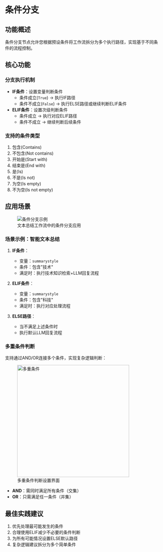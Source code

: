 # 条件分支

## 功能概述

条件分支节点允许您根据预设条件将工作流拆分为多个执行路径，实现基于不同条件的流程控制。

## 核心功能

### 分支执行机制
- **IF条件**：设置变量判断条件
  - 条件成立(`True`) → 执行IF路径
  - 条件不成立(`False`) → 执行ELSE路径或继续判断ELIF条件
- **ELIF条件**：设置次级判断条件
  - 条件成立 → 执行对应ELIF路径
  - 条件不成立 → 继续判断后续条件

### 支持的条件类型
1. 包含(Contains)
2. 不包含(Not contains)  
3. 开始是(Start with)
4. 结束是(End with) 
5. 是(Is)
6. 不是(Is not)
7. 为空(Is empty)
8. 不为空(Is not empty)

## 应用场景

<!-- 这里有图片 -->
<figure><img src="../../../.gitbook/assets/zh-if-else-elif.png" alt="条件分支示例"><figcaption>文本总结工作流中的条件分支应用</figcaption></figure>

### 场景示例：智能文本总结

1. **IF条件**：
   - 变量：`summarystyle`
   - 条件：包含"技术"
   - 满足时：执行技术知识检索+LLM回复流程

2. **ELIF条件**：
   - 变量：`summarystyle`  
   - 条件：包含"科技"
   - 满足时：执行对应处理流程

3. **ELSE路径**：
   - 当不满足上述条件时
   - 执行默认LLM回复流程

### 多重条件判断

支持通过AND/OR连接多个条件，实现复杂逻辑判断：

<!-- 这里有图片 -->
<figure><img src="../../../.gitbook/assets/image (73).png" alt="多重条件" width="369"><figcaption>多重条件判断设置界面</figcaption></figure>

- **AND**：需同时满足所有条件（交集）
- **OR**：只需满足任一条件（并集）

## 最佳实践建议

1. 优先处理最可能发生的条件
2. 合理使用ELIF减少不必要的条件判断
3. 为所有可能情况设置ELSE默认路径
4. 复杂逻辑建议拆分为多个简单条件